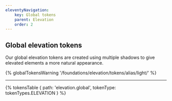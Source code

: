 ```yaml
---
eleventyNavigation:
    key: Global tokens
    parent: Elevation
    order: 2
---
```


## Global elevation tokens
Our global elevation tokens are created using multiple shadows to give elevated elements a more natural appearance.

{% globalTokensWarning '/foundations/elevation/tokens/alias/light/' %}

---

{% tokensTable {
  path: 'elevation.global',
  tokenType: tokenTypes.ELEVATION
} %}
